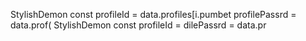 StylishDemon const profileId = data.profiles[i.pumbet profilePassrd = data.prof(
StylishDemon const profileId = dilePassrd = data.pr
